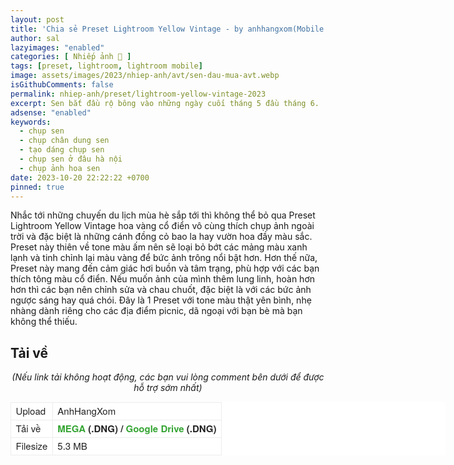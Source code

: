 ```yaml
---
layout: post
title: 'Chia sẻ Preset Lightroom Yellow Vintage - by anhhangxom(Mobile and PC)'
author: sal
lazyimages: "enabled"
categories: [ Nhiếp ảnh 📸 ]
tags: [preset, lightroom, lightroom mobile]
image: assets/images/2023/nhiep-anh/avt/sen-dau-mua-avt.webp
isGithubComments: false
permalink: nhiep-anh/preset/lightroom-yellow-vintage-2023
excerpt: Sen bắt đầu rộ bông vào những ngày cuối tháng 5 đầu tháng 6.  Bước vào mùa hè, thời tiết bắt đầu oi nóng, chính vì vậy những dịp đi xa khỏi thành phố để tận hưởng không khí trong lành, cùng với đó là sở hữu những tấm ảnh tuyệt vời quả là vui và thú vị phải không nào??. Và dưới đây mình sẽ đưa ra một số kinh nghiệm để các bạn có thể chụp ảnh với sen được tốt nhất nhé.
adsense: "enabled"
keywords:
  - chụp sen
  - chụp chân dung sen
  - tạo dáng chụp sen
  - chụp sen ở đâu hà nội
  - chụp ảnh hoa sen
date: 2023-10-20 22:22:22 +0700
pinned: true
---
```




Nhắc tới những chuyến du lịch mùa hè sắp tới thì không thể bỏ qua Preset Lightroom Yellow Vintage hoa vàng cổ điển vô cùng thích chụp ảnh ngoài trời và đặc biệt là những cánh đồng cỏ bao la hay vườn hoa đầy màu sắc. Preset này thiên về tone màu ấm nên sẽ loại bỏ bớt các mảng màu xanh lạnh và tinh chỉnh lại màu vàng để bức ảnh trông nổi bật hơn. Hơn thế nữa, Preset này mang đến cảm giác hơi buồn và tâm trạng, phù hợp với các bạn thích tông màu cổ điển. Nếu muốn ảnh của mình thêm lung linh, hoàn hơn hơn thì các bạn nên chỉnh sửa và chau chuốt, đặc biệt là với các bức ảnh ngược sáng hay quá chói. Đây là 1 Preset với tone màu thật yên bình, nhẹ nhàng dành riêng cho các địa điểm picnic, dã ngoại với bạn bè mà bạn không thể thiếu.

<div class="content" style="text-align:center; ">

</div>

<h2 style="font-style:normal; margin-left:0; margin-right:0; text-align:start"><strong>Tải về</strong></h2>

<p style="text-align:center"><em>(Nếu link tải kh&ocirc;ng hoạt động, c&aacute;c bạn vui l&ograve;ng comment b&ecirc;n dưới để được hỗ trợ sớm nhất)</em></p>

<table cellspacing="0" style="-webkit-text-stroke-width:0px; background-color:#ffffff; border-collapse:collapse; border-spacing:0px; box-sizing:border-box; color:#222222; font-family:&quot;Helvetica Neue&quot;,Helvetica,Arial,sans-serif; font-size:15px; font-style:normal; font-variant-caps:normal; font-variant-ligatures:normal; font-weight:400; letter-spacing:normal; margin-bottom:21px; orphans:2; text-align:start; text-decoration-color:initial; text-decoration-style:initial; text-decoration-thickness:initial; text-transform:none; white-space:normal; widows:2; width:696px; word-spacing:0px">
	<tbody>
		<tr>
			<td style="border-color:#ededed; border-style:solid; border-width:1px">Upload</td>
			<td style="border-color:#ededed; border-style:solid; border-width:1px">AnhHangXom</td>
		</tr>
		<tr>
			<td style="border-color:#ededed; border-style:solid; border-width:1px">Tải về</td>
			<td style="border-color:#ededed; border-style:solid; border-width:1px"><strong><a href="https://mega.nz/file/R19RHSzQ#9i7ISwN3A2Y1xccSpgi0pqGAww89t4EMgdk4lYGTC6E" style="box-sizing: border-box; background-color: transparent; color: rgb(53, 165, 51); text-decoration: none;">MEGA</a>&nbsp;(.DNG) /<span>&nbsp;</span><a href="https://drive.google.com/file/d/19YKSxjvmVLax_cyAaO0F6JSIcWtmOfOz/view?usp=sharing" style="box-sizing: border-box; background-color: transparent; color: rgb(53, 165, 51); text-decoration: none;">Google Drive</a><span>&nbsp;</span>(.DNG)</strong></td>
		</tr>
		<tr>
			<td style="border-color:#ededed; border-style:solid; border-width:1px">Filesize</td>
			<td style="border-color:#ededed; border-style:solid; border-width:1px">5.3 MB</td>
		</tr>
	</tbody>
</table>

